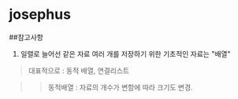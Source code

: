 josephus
=====

##참고사항

1. 일렬로 늘어선 같은 자료 여러 개를 저장하기 위한 기초적인 자료는 "배열"

> 대표적으로 : 동적 배열, 연결리스트

>> 동적배열 : 자료의 개수가 변함에 따라 크기도 변경.
 
